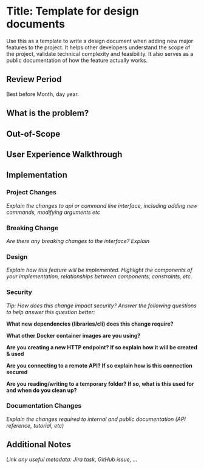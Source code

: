 # Title: Template for design documents

Use this as a template to write a design document when adding new
major features to the project. It helps other developers
understand the scope of the project, validate technical complexity and
feasibility. It also serves as a public documentation of how the feature
actually works.

## Review Period

Best before Month, day year.

## What is the problem?

## Out-of-Scope

## User Experience Walkthrough

## Implementation

### Project Changes

_Explain the changes to api or command line interface, including adding new
commands, modifying arguments etc_

### Breaking Change

_Are there any breaking changes to the interface? Explain_

### Design

_Explain how this feature will be implemented. Highlight the components
of your implementation, relationships_ _between components, constraints,
etc._

### Security

_Tip: How does this change impact security? Answer the following
questions to help answer this question better:_

**What new dependencies (libraries/cli) does this change require?**

**What other Docker container images are you using?**

**Are you creating a new HTTP endpoint? If so explain how it will be
created & used**

**Are you connecting to a remote API? If so explain how is this
connection secured**

**Are you reading/writing to a temporary folder? If so, what is this
used for and when do you clean up?**

### Documentation Changes

_Explain the changes required to internal and public documentation (API reference, tutorial, etc)_

## Additional Notes

_Link any useful metadata: Jira task, GitHub issue, …_
